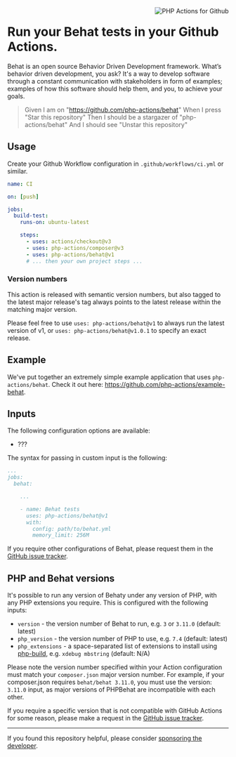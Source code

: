<img src="http://52.48.57.141/php-actions.png" align="right" alt="PHP Actions for Github" />

Run your Behat tests in your Github Actions.
============================================

Behat is an open source Behavior Driven Development framework. What’s behavior driven development, you ask? It's a way to develop software through a constant communication with stakeholders in form of examples; examples of how this software should help them, and you, to achieve your goals.

> Given I am on "https://github.com/php-actions/behat"
> When I press "Star this repository"
> Then I should be a stargazer of "php-actions/behat"
> And I should see "Unstar this repository"

Usage
-----

Create your Github Workflow configuration in `.github/workflows/ci.yml` or similar.

```yml
name: CI

on: [push]

jobs:
  build-test:
    runs-on: ubuntu-latest

    steps:
      - uses: actions/checkout@v3
      - uses: php-actions/composer@v3
      - uses: php-actions/behat@v1
      # ... then your own project steps ...
```

### Version numbers

This action is released with semantic version numbers, but also tagged to the latest major release's tag always points to the latest release within the matching major version.

Please feel free to use `uses: php-actions/behat@v1` to always run the latest version of v1, or `uses: php-actions/behat@v1.0.1` to specify an exact release.

Example
-------

We've put together an extremely simple example application that uses `php-actions/behat`. Check it out here: https://github.com/php-actions/example-behat.

Inputs
------

The following configuration options are available:

+ ???

The syntax for passing in custom input is the following: 

```yml
...
jobs:
  behat:

    ...

    - name: Behat tests
      uses: php-actions/behat@v1
      with:
        config: path/to/behat.yml
        memory_limit: 256M
```

If you require other configurations of Behat, please request them in the [GitHub issue tracker][issues].

PHP and Behat versions
----------------------

It's possible to run any version of Behaty under any version of PHP, with any PHP extensions you require. This is configured with the following inputs:

+ `version` - the version number of Behat to run, e.g. `3` or `3.11.0` (default: latest)
+ `php_version` - the version number of PHP to use, e.g. `7.4` (default: latest)
+ `php_extensions` - a space-separated list of extensions to install using [php-build][php-build], e.g. `xdebug mbstring` (default: N/A)

Please note the version number specified within your Action configuration must match your `composer.json` major version number. For example, if your composer.json requires `behat/behat 3.11.0`, you must use the version: `3.11.0` input, as major versions of PHPBehat are incompatible with each other.

If you require a specific version that is not compatible with GitHub Actions for some reason, please make a request in the [GitHub issue tracker][issues].

***

If you found this repository helpful, please consider [sponsoring the developer][sponsor].

[issues]: https://github.com/php-actions/behat/issues
[php-build]: https://github.com/php-actions/php-build
[sponsor]: https://github.com/sponsors/g105b
